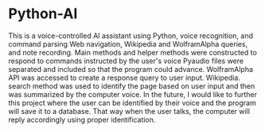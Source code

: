 # Python-AI
 This is a voice-controlled AI assistant using Python, voice recognition, and command parsing
 Web navigation, Wikipedia and WolframAlpha queries, and note recording.
 Main methods and helper methods were constructed to respond to commands instructed by the user's voice 
 Pyaudio files were separated and included so that the program could advance.
 WolframAlpha API was accessed to create a response query  to user input.
 Wikipedia. search method was used to identify the page based on user input and then was summarized by the computer voice.
In the future, I would like to further this project where the user can be identified by their voice and
the program will save it to a database. That way when the user talks, the computer will reply accordingly using proper identification. 
